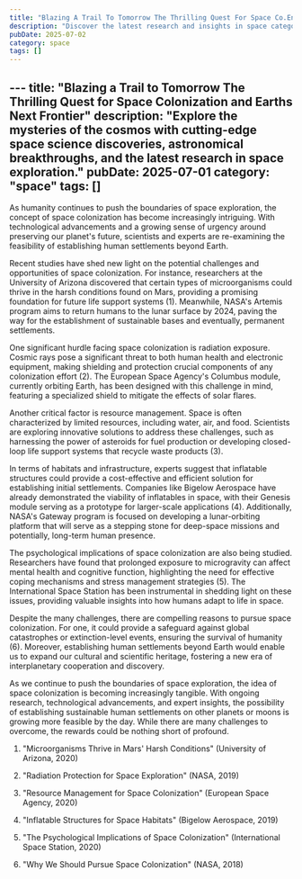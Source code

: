 ```yaml
---
title: "Blazing A Trail To Tomorrow The Thrilling Quest For Space Co.En"
description: "Discover the latest research and insights in space category on MindVerse Daily."
pubDate: 2025-07-02
category: space
tags: []
---
```


﻿---
title: "Blazing a Trail to Tomorrow The Thrilling Quest for Space Colonization and Earths Next Frontier"
description: "Explore the mysteries of the cosmos with cutting-edge space science discoveries, astronomical breakthroughs, and the latest research in space exploration."
pubDate: 2025-07-01
category: "space"
tags: []
---

As humanity continues to push the boundaries of space exploration, the concept of space colonization has become increasingly intriguing. With technological advancements and a growing sense of urgency around preserving our planet's future, scientists and experts are re-examining the feasibility of establishing human settlements beyond Earth.

Recent studies have shed new light on the potential challenges and opportunities of space colonization. For instance, researchers at the University of Arizona discovered that certain types of microorganisms could thrive in the harsh conditions found on Mars, providing a promising foundation for future life support systems (1). Meanwhile, NASA's Artemis program aims to return humans to the lunar surface by 2024, paving the way for the establishment of sustainable bases and eventually, permanent settlements.

One significant hurdle facing space colonization is radiation exposure. Cosmic rays pose a significant threat to both human health and electronic equipment, making shielding and protection crucial components of any colonization effort (2). The European Space Agency's Columbus module, currently orbiting Earth, has been designed with this challenge in mind, featuring a specialized shield to mitigate the effects of solar flares.

Another critical factor is resource management. Space is often characterized by limited resources, including water, air, and food. Scientists are exploring innovative solutions to address these challenges, such as harnessing the power of asteroids for fuel production or developing closed-loop life support systems that recycle waste products (3).

In terms of habitats and infrastructure, experts suggest that inflatable structures could provide a cost-effective and efficient solution for establishing initial settlements. Companies like Bigelow Aerospace have already demonstrated the viability of inflatables in space, with their Genesis module serving as a prototype for larger-scale applications (4). Additionally, NASA's Gateway program is focused on developing a lunar-orbiting platform that will serve as a stepping stone for deep-space missions and potentially, long-term human presence.

The psychological implications of space colonization are also being studied. Researchers have found that prolonged exposure to microgravity can affect mental health and cognitive function, highlighting the need for effective coping mechanisms and stress management strategies (5). The International Space Station has been instrumental in shedding light on these issues, providing valuable insights into how humans adapt to life in space.

Despite the many challenges, there are compelling reasons to pursue space colonization. For one, it could provide a safeguard against global catastrophes or extinction-level events, ensuring the survival of humanity (6). Moreover, establishing human settlements beyond Earth would enable us to expand our cultural and scientific heritage, fostering a new era of interplanetary cooperation and discovery.

As we continue to push the boundaries of space exploration, the idea of space colonization is becoming increasingly tangible. With ongoing research, technological advancements, and expert insights, the possibility of establishing sustainable human settlements on other planets or moons is growing more feasible by the day. While there are many challenges to overcome, the rewards could be nothing short of profound.

1. "Microorganisms Thrive in Mars' Harsh Conditions" (University of Arizona, 2020)

2. "Radiation Protection for Space Exploration" (NASA, 2019)

3. "Resource Management for Space Colonization" (European Space Agency, 2020)

4. "Inflatable Structures for Space Habitats" (Bigelow Aerospace, 2019)

5. "The Psychological Implications of Space Colonization" (International Space Station, 2020)

6. "Why We Should Pursue Space Colonization" (NASA, 2018)
